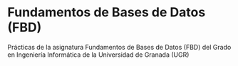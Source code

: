 # Fundamentos de Bases de Datos (FBD)
Prácticas de la asignatura Fundamentos de Bases de Datos (FBD) del Grado en Ingeniería Informática de la Universidad de Granada (UGR)

